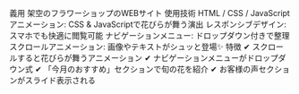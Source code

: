 義用
架空のフラワーショップのWEBサイト
使用技術
HTML / CSS / JavaScript
アニメーション: CSS & JavaScriptで花びらが舞う演出
レスポンシブデザイン: スマホでも快適に閲覧可能
ナビゲーションメニュー: ドロップダウン付きで整理
スクロールアニメーション: 画像やテキストがシュッと登場✨
特徴
✔ スクロールすると花びらが舞うアニメーション
✔ ナビゲーションメニューがドロップダウン式
✔ 「今月のおすすめ」セクションで旬の花を紹介
✔ お客様の声セクションがスライド表示される
